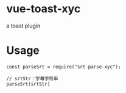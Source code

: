 # vue-toast-xyc
a toast plugin

# Usage
```
const parseSrt = require("srt-parse-xyc");

// srtStr：字幕字符串
parseSrt(srtStr)
```

